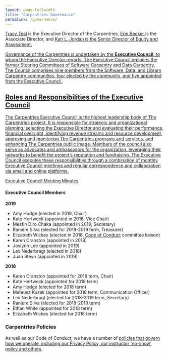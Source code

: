 ```yaml
---
layout: page-fullwidth
title: "Carpentries Governance"
permalink: /governance/
---
```


<a href="{{site.url}}/team/">Tracy Teal</a> is the Executive Director of the Carpentries, <a href="{{site.url}}/team/">Erin Becker </a> is the Associate Director, and <a href="{{site.url}}/team/">Kari L. Jordan is the Senior Director of Equity and Assessment. 

Governance of the Carpentries is undertaken by the **Executive Council**, to whom the Executive Director reports. The Executive Council replaces the former Steering Committees of Software Carpentry and Data Carpentry. The Council comprises nine members from the Software, Data, and Library Carpentry communities, four elected by the community, and five appointed from the Executive Council. 

## Roles and Responsibilities of the Executive Council

The Carpentries Executive Council is the highest leadership body of The Carpentries project. It is responsible for strategic and organizational planning, selecting the Executive Director and evaluating their performance, financial oversight, identifying revenue streams and resource development, approving and monitoring The Carpentries programs and services, and enhancing The Carpentries public image. Members of the council also serve as advocates and ambassadors for the organization, leveraging their networks to benefit the project’s reputation and fundraising. The Executive Council executes these responsibilities through a combination of monthly Executive Council meetings and regular correspondence and collaboration via email and online platforms.


[Executive Council Meeting Minutes](https://github.com/carpentries/executive-council-info/tree/master/minutes)
 
#### Executive Council Members

**2019**

- Amy Hodge (elected in 2019, Chair)
- Kate Hertweck (appointed in 2018, Vice Chair)
- Mesfin Diro Chaka (appointed in 2019, Secretary)
- Raniere Silva (elected for 2018-2019 term, Treasurer)
- Elizabeth Wickes (elected in 2018, [Code of Conduct](https://docs.carpentries.org/topic_folders/policies/code-of-conduct.html) committee liaison)
- Karen Cranston (appointed in 2018)
- Joslynn Lee (appointed in 2019) 
- Lex Nederbragt (elected in 2018)
- Juan Steyn (appointed in 2019)

**2018**

- Karen Cranston (appointed for 2018 term, Chair)
- Kate Hertweck (appointed for 2018 term)
- Amy Hodge (elected for 2018 term)
- Mateusz Kuzak (appointed for 2018 term, Communication Officer)
- Lex Nederbragt (elected for 2018-2019 term, Secretary)
- Raniere Silva (elected for 2018-2019 term)
- Ethan White (appointed for 2018 term)
- Elizabeth Wickes (elected for 2018 term)


### Carpentries Policies

As well as our Code of Conduct, we have a number of [policies that govern how we operate, including our Privacy Policy, our instructor 'no-show' policy and others](https://docs.carpentries.org/topic_folders/policies/index.html). 
